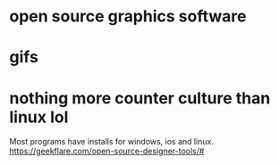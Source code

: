 # open source graphics software
# gifs

# nothing more counter culture than linux lol
Most programs have installs for windows, ios and linux.
https://geekflare.com/open-source-designer-tools/# 